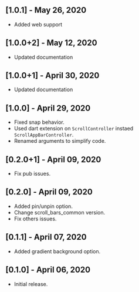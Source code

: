 ## [1.0.1] - May 26, 2020
* Added web support

## [1.0.0+2] - May 12, 2020
* Updated documentation

## [1.0.0+1] - April 30, 2020
* Updated documentation

## [1.0.0] - April 29, 2020
* Fixed snap behavior.
* Used dart extension on `ScrollController` instaed `ScrollAppBarController`.
* Renamed arguments to simplify code.

## [0.2.0+1] - April 09, 2020
* Fix pub issues.

## [0.2.0] - April 09, 2020
* Added pin/unpin option.
* Change scroll_bars_common version.
* Fix others issues.

## [0.1.1] - April 07, 2020
* Added gradient background option.

## [0.1.0] - April 06, 2020
* Initial release.